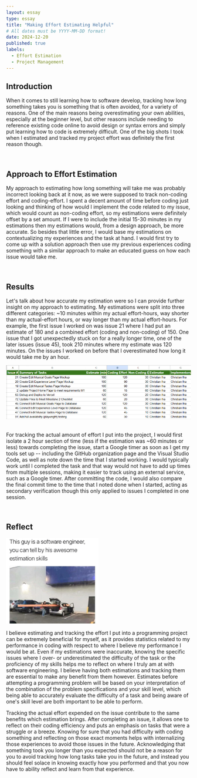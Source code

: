 ```yaml
---
layout: essay
type: essay
title: "Making Effort Estimating Helpful"
# All dates must be YYYY-MM-DD format!
date: 2024-12-20
published: true
labels:
  - Effort Estimation
  - Project Management
---
```


## Introduction
<p>
When it comes to still learning how to software develop, tracking how long something takes you is something that is often avoided, for a variety of reasons. One of the main reasons being overestimating your own abilities, especially at the beginner level, but other reasons include needing to reference existing code online to avoid design or syntax errors and simply put learning how to code is extremely difficult. One of the big shots I took when I estimated and tracked my project effort was definitely the first reason though.
</p>
<br>

## Approach to Effort Estimation
<p>
My approach to estimating how long something will take me was probably incorrect looking back at it now, as we were supposed to track non-coding effort and coding-effort. I spent a decent amount of time before coding just looking and thinking of how would I implement the code related to my issue, which would count as non-coding effort, so my estimations were definitely offset by a set amount. If I were to include the initial 15-30 minutes in my estimations then my estimations would, from a design approach, be more accurate. So besides that little error, I would base my estimations on contextualizing my experiences and the task at hand. I would first try to come up with a solution approach then use my previous experiences coding something with a similar approach to make an educated guess on how each issue would take me.
</p>
<br>

## Results
<p>
Let's talk about how accurate my estimation were so I can provide further insight on my approach to estimating. My estimations were split into three different categories: ~10 minutes within my actual effort-hours, way shorter than my actual-effort hours, or way longer than my actual effort-hours. For example, the first issue I worked on was issue 21 where I had put an estimate of 180 and a combined effort (coding and non-coding) of 150. One issue that I got unexpectedly stuck on for a really longer time, one of the later issues (issue 45), took 210 minutes where my estimate was 120 minutes. On the issues I worked on before that I overestimated how long it would take me by an hour.
</p>
<div class="text-center p-4">
  <img src="../img/effort/issues.png" class="img-thumbnail" >
</div>
<br>
<p>
For tracking the actual amount of effort I put into the project, I would first isolate a 2 hour section of time (less if the estimation was ~60 minutes or less) towards completing the issue, start a Google timer as soon as I get my tools set up -- including the GitHub organization page and the Visual Studio Code, as well as note down the time that I started working. I would typically work until I completed the task and that way would not have to add up times from multiple sessions, making it easier to track using an external service, such as a Google timer. After committing the code, I would also compare the final commit time to the time that I noted done when I started, acting as secondary verification though this only applied to issues I completed in one session.
</p>
<br>

## Reflect
<div class="text-center p-4">
  <img width="50%" src="../img/effort/meme.jpg" class="img-thumbnail" >
</div>
<p>
I believe estimating and tracking the effort I put into a programming project can be extremely beneficial for myself, as it provides statistics related to my performance in coding with respect to where I believe my performance I would be at. Even if my estimations were inaccurate, knowing the specific issues where I over- or underestimated the difficulty of the task or the proficiency of my skills helps me to reflect on where I truly am at with software engineering. I believe having both estimations and tracking them are essential to make any benefit from them however. Estimates before attempting a programming problem will be based on your interpretation of the combination of the problem specifications and your skill level, which being able to accurately evaluate the difficulty of a task and being aware of one's skill level are both important to be able to perform.
</p>
<p>
Tracking the actual effort expended on the issue contribute to the same benefits which estimation brings. After completing an issue, it allows one to reflect on their coding efficiency and puts an emphasis on tasks that were a struggle or a breeze. Knowing for sure that you had difficulty with coding something and reflecting on those exact moments helps with internalizing those experiences to avoid those issues in the future. Acknowledging that something took you longer than you expected should not be a reason for you to avoid tracking how long tasks take you in the future, and instead you should feel solace in knowing exactly how you performed and that you now have to ability reflect and learn from that experience.
</p>